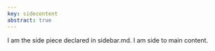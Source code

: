 ```yaml
---
key: sidecontent
abstract: true
---
```


I am the side piece declared in sidebar.md. I am side to main content.

